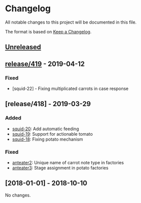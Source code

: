 # Changelog
All notable changes to this project will be documented in this file.

The format is based on [Keep a Changelog](https://keepachangelog.com/en/1.0.0/).

## [Unreleased]

## [release/419] - 2019-04-12
### Fixed
- [squid-22] - Fixing multiplicated carrots in case response

## [release/418] - 2019-03-29
### Added
- [squid-20](https://localhost/squid): Add automatic feeding
- [squid-19](https://localhost/squad): Support for actionable tomato
- [squid-18](https://localhost/squat): Fixing potato mechanism

### Fixed
- [anteater2](https://localhost:2): Unique name of carrot note type in factories
- [anteater3](https://localhost:3): Stage assignment in potato factories

## [2018-01-01] - 2018-10-10
No changes.


[Unreleased]: https://github.com/darth-llamah/tavern-examples/compare/master...HEAD
[release/419]: https://github.com/darth-llamah/tavern-examples/compare/release/418...release/419
[release/425]: https://github.com/SMaciej/release-automation-sandbox/compare/release/424...release/425
[release/424]: https://github.com/SMaciej/release-automation-sandbox/compare/release/423...release/424
[release/423]: SMaciej/release-automation-sandbox/compare/release/422...release/423
